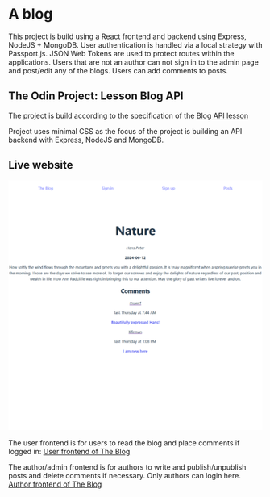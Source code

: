 # A blog

This project is build using a React frontend and backend using Express, NodeJS + MongoDB. User authentication is handled via a local strategy with Passport.js. JSON Web Tokens are used to protect routes within the applications. Users that are not an author can not sign in to the admin page and post/edit any of the blogs. Users can add comments to posts.

## The Odin Project: Lesson Blog API

The project is build according to the specification of the [Blog API lesson](https://www.theodinproject.com/lessons/nodejs-blog-api)

Project uses minimal CSS as the focus of the project is building an API backend with Express, NodeJS and MongoDB.

## Live website

![Blog API screenshot](./Blog-api-display.png "Example post with comments on the blog")

The user frontend is for users to read the blog and place comments if logged in:
<a href='https://main--blog-api-user-frontend.netlify.app/'>User frontend of The Blog</a>

The author/admin frontend is for authors to write and publish/unpublish posts and delete comments if necessary. Only authors can login here.
<a href='https://main--blog-admin-frontend-odin.netlify.app/'>Author frontend of The Blog</a>
